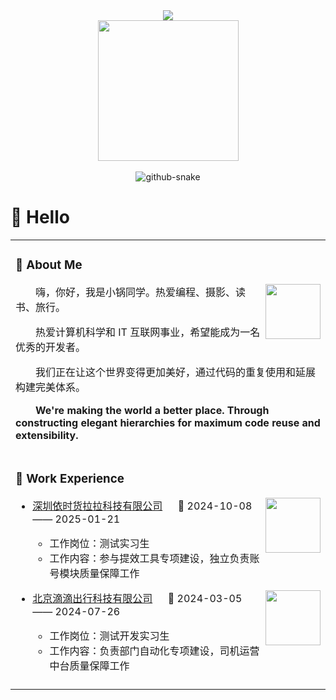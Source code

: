<div align="center">

  <!-- dynamic typing effect 动态打字效果 -->
  <div>
    <img src="https://readme-typing-svg.herokuapp.com/?lines=fmt.printf(%22Hello%2C%20World!%22);小锅同学祝您今天愉快!&center=true&size=18"> 
  </div>

  <!-- knock code pictures 敲代码的图片 -->
  <picture>
    <source media="(prefers-color-scheme: dark)" srcset="https://cdn.jsdelivr.net/gh/sun0225SUN/sun0225SUN/assets/images/coding.gif" />
    <source media="(prefers-color-scheme: light)" srcset="https://cdn.jsdelivr.net/gh/sun0225SUN/sun0225SUN/assets/images/developer.svg" height="225px" />
    <img src="https://cdn.jsdelivr.net/gh/sun0225SUN/sun0225SUN/assets/images/coding.gif" />
  </picture>
  <!-- for beauty 留个空行好看点 -->
  <div>&nbsp;</div>
  
  <!-- Snake Code Contribution Map 贪吃蛇代码贡献图 -->
  <picture>
    <source media="(prefers-color-scheme: dark)" srcset="https://cdn.jsdelivr.net/gh/sun0225SUN/sun0225SUN/profile-snake-contrib/github-contribution-grid-snake-dark.svg" />
    <source media="(prefers-color-scheme: light)" srcset="https://cdn.jsdelivr.net/gh/sun0225SUN/sun0225SUN/profile-snake-contrib/github-contribution-grid-snake.svg" />
    <img alt="github-snake" src="https://cdn.jsdelivr.net/gh/sun0225SUN/sun0225SUN/profile-snake-contrib/github-contribution-grid-snake-dark.svg" />
  </picture>
</div>

#  🙋 Hello

<table>
  
<tr><td>

### 🤺 About Me

<img align="right" width="88" src="https://sns-webpic-qc.xhscdn.com/202501201428/59f56783ba55fa92f4e5e86ea53b2594/1040g008316tpm80l3u005n9rrpbkfeos5onjli8!nd_dft_wlteh_webp_3" />

<p>&emsp;&emsp;嗨，你好，我是小锅同学。热爱编程、摄影、读书、旅行。</p>
<p>&emsp;&emsp;热爱计算机科学和 IT 互联网事业，希望能成为一名优秀的开发者。</p>
<p>&emsp;&emsp;我们正在让这个世界变得更加美好，通过代码的重复使用和延展构建完美体系。</p>
<p>&emsp;&emsp;<strong>We're making the world a better place. Through constructing elegant hierarchies for maximum code reuse and extensibility.</strong></p>

</td></tr>

<tr><td>

### 🏢 Work Experience

<img align="right" width="88" src="https://images.sj33.cn/uploads/202010/7-20102922424W96.jpg" />

- [深圳依时货拉拉科技有限公司](https://www.huolala.cn/) &emsp; 📌 2024-10-08 —— 2025-01-21

  - 工作岗位：测试实习生
  - 工作内容：参与提效工具专项建设，独立负责账号模块质量保障工作

<img align="right" width="88" src="https://th.bing.com/th/id/OIP.gMKVuZ2QHU18X-Qxne2vygHaHa?rs=1&pid=ImgDetMain" />

- [北京滴滴出行科技有限公司](https://www.didiglobal.com/) &emsp; 📌 2024-03-05 —— 2024-07-26

  - 工作岗位：测试开发实习生
  - 工作内容：负责部门自动化专项建设，司机运营中台质量保障工作

</td></tr>

<tr><td>
